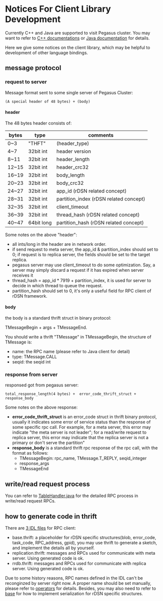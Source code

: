 Notices For Client Library Development
==========

Currently C++ and Java are supported to visit Pegasus cluster. You may want to refer to [C++ documentations](https://github.com/XiaoMi/pegasus/wiki/Cpp%E5%AE%A2%E6%88%B7%E7%AB%AF%E6%96%87%E6%A1%A3) or [Java documentation](https://github.com/XiaoMi/pegasus/wiki/Java%E5%AE%A2%E6%88%B7%E7%AB%AF%E6%96%87%E6%A1%A3) for details.

Here we give some notices on the client library, which may be helpful to development of other language bindings.

## message protocol

### request to server

Message format sent to some single server of Pegasus Cluster:

`
(A special header of 48 bytes) + (body)
`

#### header

The 48 bytes header consists of:

| bytes | type | comments
|-------| -----|--------- |
| 0~3 | "THFT" | (header_type)
| 4~7 | 32bit int | header version
| 8~11 | 32bit int | header_length
| 12~15 | 32bit int | header_crc32
| 16~19 | 32bit int | body_length
| 20~23 | 32bit int | body_crc32
| 24~27 | 32bit int | app_id (rDSN related concept)
| 28~31 | 32bit int | partition_index (rDSN related concept)
| 32~35 | 32bit int | client_timeout
| 36~39 | 32bit int | thread_hash (rDSN related concept)
| 40~47 | 64bit long | partition_hash (rDSN related concept)

Some notes on the above "header":
 * all ints/long in the header are in network order.
 * if send request to meta server, the app\_id & partition\_index should set to 0; if request is to replica server, the fields should be set to the target replica.
 * pegasus server may use client_timeout to do some optimization. Say, a server may simply discard a request if it has expired when server receives it
 * thread\_hash = app\_id * 7919 + partition\_index, it is used for server to decide in which thread to queue the request.
 * partition_hash should set to 0, it's only a useful field for RPC client of rDSN framework.

#### body
the body is a standard thrift struct in binary protocol:

TMessageBegin + args + TMessageEnd.

You should write a thrift "TMessage" in TMessageBegin, the structure of TMessage is:
* name: the RPC name (please refer to Java client for detail)
* type: TMessage.CALL
* seqid: the seqid int

### response from server

responsed got from pegasus server:

`
total_response_length(4 bytes) +  error_code_thrift_struct + response_body
`

Some notes on the above response:

* **error_code_thrift_struct** is an error_code struct in thrift binary protocol, usually it indicates some error of service status than the response of some specific rpc call. For example, for a meta server, this error may indicate "the meta server is not leader"; for a read/write request to replica server, this error may indicate that the replica server is not a primary or don't serve the partition"
* **response_body** is a standard thrift rpc response of the rpc call, with the format as follows:
  * TMessageBegin: rpc_name, TMessage.T_REPLY, seqid_integer
  * response_args
  * TMessageEnd

## write/read request process

You can refer to [TableHandler.java](../java/src/main/java/dsn/rpc/async/TableHandler.java) for the detailed RPC process in write/read request RPCs.

## how to generate code in thrift

There are [3 IDL files](../java/idl) for RPC client:
* base.thrift: a placeholder for rDSN specific structures(blob, error\_code, task\_code, RPC_address, gpid), you may use thrift to generate a sketch, and implement the details all by yourself.
* replication.thrift: messages and RPCs used for communicate with meta server. Using generated code is ok.
* rrdb.thrift: messages and RPCs used for communicate with replica server. Using generated code is ok.

Due to some history reasons, RPC names defined in the IDL can't be reconginzed by server right now. A proper name should be set manually, please refer to [operators](../java/src/main/java/dsn/operator) for details. Besides, you may also need to refer
to [base](..//java/src/main/java/dsn/base) for how to implement serialization for rDSN specific structures.
